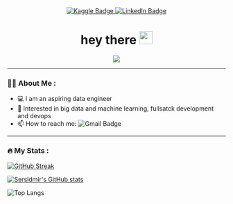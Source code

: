 <div id="header" align="center">
  <div id="badges">
    <a href="https://www.kaggle.com/sergmirig">
      <img src="https://img.shields.io/badge/kaggle-blue?style=for-the-badge&logo=kaggle&logoColor=white" alt="Kaggle Badge"/>
    </a>
    <a href="https://www.linkedin.com/in/sergmir/">
      <img src="https://img.shields.io/badge/linkedin-blue?style=for-the-badge&logo=linkedin&logoColor=white" alt="LinkedIn Badge"/>
    </a>
  </div>
  <img src="https://komarev.com/ghpvc/?username=sersldmir&style=flat-square&color=blue" alt=""/>
  <h1>
    hey there
    <img src="https://media.giphy.com/media/hvRJCLFzcasrR4ia7z/giphy.gif" width="30px"/>
  </h1>
</div>
<div align="center">
  <img src="https://media.giphy.com/media/v1.Y2lkPTc5MGI3NjExMjZqc21zZHV2ZXdydHlsbXA1d2FhZjdwbGxvdzVpZ3lpcDc1NDQwaiZlcD12MV9pbnRlcm5hbF9naWZfYnlfaWQmY3Q9Zw/unxCGmTuBvwo2djRLA/giphy.gif"/>
</div>

---

### :man_technologist: About Me :

- 💻 I am an aspiring data engineer
- 👀 Interested in big data and machine learning, fullsatck development and devops
- 📫 How to reach me: ![Gmail Badge](https://img.shields.io/badge/-sld07.cl@gmail.com-red?style=flat&logo=Gmail&logoColor=white)

---

### :fire: My Stats :

[![GitHub Streak](https://streak-stats.demolab.com/?user=sersldmir&theme=dark)](https://git.io/streak-stats)

[![Sersldmir's GitHub stats](https://github-readme-stats.vercel.app/api?username=sersldmir&theme=gruvbox&hide_rank=true&show_icons=true)](https://github.com/anuraghazra/github-readme-stats)

![Top Langs](https://github-readme-stats.vercel.app/api/top-langs/?username=sersldmir&size_weight=0.5&count_weight=0.5&hide_progress=true&theme=vision-friendly-dark)

<!---
sersldmir/sersldmir is a ✨ special ✨ repository because its `README.md` (this file) appears on your GitHub profile.
You can click the Preview link to take a look at your changes.
--->
